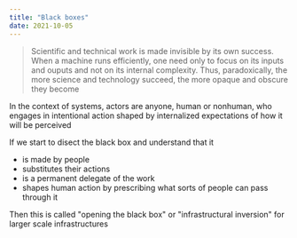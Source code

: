 ```yaml
---
title: "Black boxes"
date: 2021-10-05
---
```


> Scientific and technical work is made invisible by its own success. When a machine runs efficiently, one need only to focus on its inputs and ouputs and not on its internal complexity. Thus, paradoxically, the more science and technology succeed, the more opaque and obscure they become

In the context of systems, actors are anyone, human or nonhuman, who engages in intentional action shaped by internalized expectations of how it will be perceived

If we start to disect the black box and understand that it
- is made by people
- substitutes their actions
- is a permanent delegate of the work
- shapes human action by prescribing what sorts of people can pass through it

Then this is called "opening the black box" or "infrastructural inversion" for larger scale infrastructures

